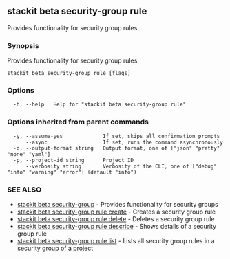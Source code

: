 ## stackit beta security-group rule

Provides functionality for security group rules

### Synopsis

Provides functionality for security group rules.

```
stackit beta security-group rule [flags]
```

### Options

```
  -h, --help   Help for "stackit beta security-group rule"
```

### Options inherited from parent commands

```
  -y, --assume-yes             If set, skips all confirmation prompts
      --async                  If set, runs the command asynchronously
  -o, --output-format string   Output format, one of ["json" "pretty" "none" "yaml"]
  -p, --project-id string      Project ID
      --verbosity string       Verbosity of the CLI, one of ["debug" "info" "warning" "error"] (default "info")
```

### SEE ALSO

* [stackit beta security-group](./stackit_beta_security-group.md)	 - Provides functionality for security groups
* [stackit beta security-group rule create](./stackit_beta_security-group_rule_create.md)	 - Creates a security group rule
* [stackit beta security-group rule delete](./stackit_beta_security-group_rule_delete.md)	 - Deletes a security group rule
* [stackit beta security-group rule describe](./stackit_beta_security-group_rule_describe.md)	 - Shows details of a security group rule
* [stackit beta security-group rule list](./stackit_beta_security-group_rule_list.md)	 - Lists all security group rules in a security group of a project

